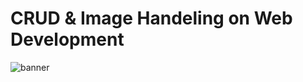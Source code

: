 # CRUD & Image Handeling on Web Development

![banner](https://socialify.git.ci/Randula98/CRUD-on-Web-Development/image?description=1&font=Source%20Code%20Pro&forks=1&language=1&name=1&owner=1&pattern=Floating%20Cogs&stargazers=1&theme=Dark)

# 

